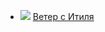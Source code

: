 * ![](/books/adv_history/Андрей%20Калганов/Ветер%20с%20Итиля.jpg) [Ветер с Итиля](/books/adv_history/Андрей%20Калганов/Ветер%20с%20Итиля)